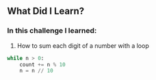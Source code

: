 ## What Did I Learn?

### In this challenge I learned:

1. How to sum each digit of a number with a loop
```python
while n > 0:
    count += n % 10
    n = n // 10
```